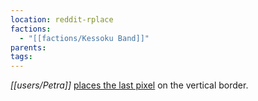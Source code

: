 ```yaml
---
location: reddit-rplace
factions:
  - "[[factions/Kessoku Band]]"
parents: 
tags: 
---
```

*[[users/Petra]]* [places the last pixel](https://discord.com/channels/1093664259273130084/1131230952119615600/1131577716064387123) on the vertical border.

